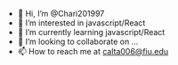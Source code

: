 - 👋 Hi, I’m @Chari201997
- 👀 I’m interested in javascript/React
- 🌱 I’m currently learning javascript/React
- 💞️ I’m looking to collaborate on ...
- 📫 How to reach me at calta006@fiu.edu

<!---
Chari201997/Chari201997 is a ✨ special ✨ repository because its `README.md` (this file) appears on your GitHub profile.
You can click the Preview link to take a look at your changes.
--->
